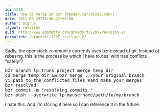 ```yaml
---
id: 1210
title: How to merge in bzr (bazaar.canonical.com/)
date: 2011-08-23T15:56:22+00:00
author: mcgrue
layout: revision
guid: http://www.egometry.com/gruedorf/1207-revision-2/
permalink: /gruedorf/1207-revision-2/
---
```

Sadly, the openstack community currently uses bzr instead of git. Instead of rebasing, this is the process by which I have to deal with tree conflicts &#8220;safely&#8221;?

<pre>bzr branch lp:trunk_project merge_temp_dir
cd merge_temp_dir && bzr merge ../your_original_branch
vi path_to_the_conflicted_files #and make your merges
bzr resolved
bzr commit -m "resolving commits."
bzr push --overwrite lp~myusername/path/to/my/branch
</pre>

I hate this. And I&#8217;m storing it here so I can reference it in the future.